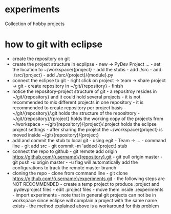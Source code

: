 experiments
===========

Collection of hobby projects

how to git with eclipse
===========

- create the repository on git
- create the project structure in ecplipse
        - new -> PyDev Project ...
        - set the location to ~/workspace/{project}
        - add the stubs
                - add ./src
                - add ./src/{project}
                - add ./src/{project}/{module}.py
- connect the eclipse to git
        - right click on project -> team -> share project -> git
        - create repository in ~/git/{repository}
        - finish
- notice the repository-project structure of git
        - a repositroy resides in ~/git/{repository} and it could hold several projects
                - it is not recommended to mix different projects in one repository
                - it is recommended to create repository per project basis
        - ~/git/{repository}/.git holds the structure of the repositrory
        - ~/git/{repository}/{project} holds the working copy of the projects from ~/workspace 
        - ~/git/{repository}/{project}/.project holds the eclipse project settings
        - after sharing the project the ~/workspace/{project} is moved inside ~/git/{repository}/{project}
- add and commit the stub to local git
        - using egit
                - Team -> ...
        - command line
                - git add src
                - git commit -m 'added {project} stub
- connect the repo to github
        - git remote add origin https://github.com/{username}/{repository}.git
        - git pull origin master
        - git push -u origin master
		- -u flag will automatically add the configurations to track the remote master branch
- cloning the repo
        - clone from command line
                - git clone https://github.com/{username}/experiments.git
                - the following steps are NOT RECOMMENDED
                        - create a temp project to produce .project and .pydevproject files
                                - edit .project files
                                - move them inside ./experiments
                        - import experiments
                - note that in general git projects can not be in workspace since eclipse will complain a project with the same name exists
                - the method explained above is a workaround for this problem
